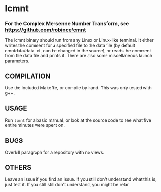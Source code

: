 # lcmnt
### For the Complex Mersenne Number Transform, see https://github.com/robince/cmnt

The lcmnt binary should run from any Linux or Linux-like terminal. It either writes the comment for a specified file to the data file 
(by default cmntdata/data.txt, can be changed in the source), or reads the comment from the data file and prints it. There are also some 
miscellaneous launch parameters.

## COMPILATION 
Use the included Makefile, or compile by hand. This was only tested with g++.

## USAGE
Run `lcmnt` for a basic manual, or look at the source code to see what five entire minutes were spent on.

## BUGS
Overkill paragraph for a repository with no views.

## OTHERS
Leave an issue if you find an issue. If you still don't understand what this is, just test it. If you still still don't understand, you might be 
retar
